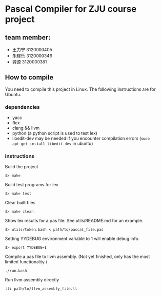 # Pascal Compiler for ZJU course project

## team member:
- 王力宁 3120000405
- 朱稼乐 3120000346
- 龚源   3120000381

## How to compile
You need to compile this project in Linux. The following instructions are for Ubuntu.

### dependencies
- yacc
- flex
- clang && llvm
- python (a python script is used to test lex)
- libedit-dev may be needed if you encounter compilation errors (`sudo apt-get install libedit-dev` in ubuntu)

### instructions

Build the project
```
$> make
```

Build test programs for lex
```
$> make test
```

Clear built files
```
$> make clean
```

Show lex results for a pas file. See utils/README.md for an example.
```
$> utils/token.bash < path/to/pascal_file.pas
```

Setting YYDEBUG environment variable to 1 will enable debug info.
```
$> export YYDEBUG=1
```

Compile a pas file to llvm assembly. (Not yet finished, only has the most limited functionality.)
```
./run.bash
```

Run llvm assembly directly
```
lli path/to/llvm_assembly_file.ll
```
